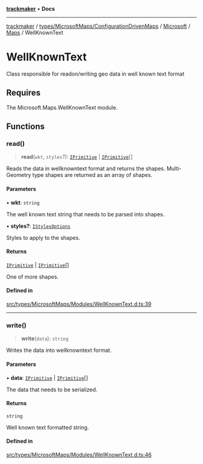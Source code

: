 [**trackmaker**](../../../../../../../../README.md) • **Docs**

***

[trackmaker](../../../../../../../../modules.md) / [types/MicrosoftMaps/ConfigurationDrivenMaps](../../../../../README.md) / [Microsoft](../../../README.md) / [Maps](../README.md) / WellKnownText

# WellKnownText

Class responsible for readon/writing geo data in well known text format

## Requires

The Microsoft.Maps.WellKnownText module.

## Functions

### read()

> **read**(`wkt`, `styles`?): [`IPrimitive`](../README.md#iprimitive) \| [`IPrimitive`](../README.md#iprimitive)[]

Reads the data in wellknowntext format and returns the shapes. Multi-Geometry type shapes are returned as an array of shapes.

#### Parameters

• **wkt**: `string`

The well known text string that needs to be parsed into shapes.

• **styles?**: [`IStylesOptions`](../README.md#istylesoptions)

Styles to apply to the shapes.

#### Returns

[`IPrimitive`](../README.md#iprimitive) \| [`IPrimitive`](../README.md#iprimitive)[]

One of more shapes.

#### Defined in

[src/types/MicrosoftMaps/Modules/WellKnownText.d.ts:39](https://github.com/Anson2251/trackmaker/blob/852db12d0b72b755ac57c96b03b560323c9f2041/src/types/MicrosoftMaps/Modules/WellKnownText.d.ts#L39)

***

### write()

> **write**(`data`): `string`

Writes the data into wellknowntext format.

#### Parameters

• **data**: [`IPrimitive`](../README.md#iprimitive) \| [`IPrimitive`](../README.md#iprimitive)[]

The data that needs to be serialized.

#### Returns

`string`

Well known text formatted string.

#### Defined in

[src/types/MicrosoftMaps/Modules/WellKnownText.d.ts:46](https://github.com/Anson2251/trackmaker/blob/852db12d0b72b755ac57c96b03b560323c9f2041/src/types/MicrosoftMaps/Modules/WellKnownText.d.ts#L46)

